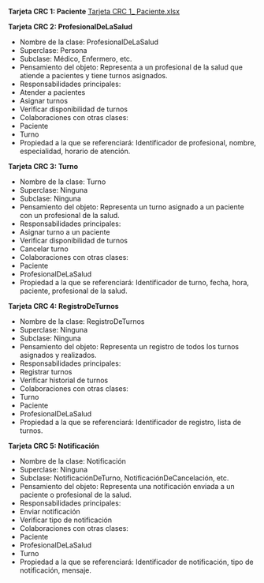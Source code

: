 **Tarjeta CRC 1: Paciente**
[Tarjeta CRC 1_ Paciente.xlsx](https://github.com/user-attachments/files/19963950/Tarjeta.CRC.1_.Paciente.xlsx)



**Tarjeta CRC 2: ProfesionalDeLaSalud**

- Nombre de la clase: ProfesionalDeLaSalud
- Superclase: Persona
- Subclase: Médico, Enfermero, etc.
- Pensamiento del objeto: Representa a un profesional de la salud que atiende a pacientes y tiene turnos asignados.
- Responsabilidades principales:
- Atender a pacientes
- Asignar turnos
- Verificar disponibilidad de turnos
- Colaboraciones con otras clases:
- Paciente
- Turno
- Propiedad a la que se referenciará: Identificador de profesional, nombre, especialidad, horario de atención.

**Tarjeta CRC 3: Turno**

- Nombre de la clase: Turno
- Superclase: Ninguna
- Subclase: Ninguna
- Pensamiento del objeto: Representa un turno asignado a un paciente con un profesional de la salud.
- Responsabilidades principales:
- Asignar turno a un paciente
- Verificar disponibilidad de turnos
- Cancelar turno
- Colaboraciones con otras clases:
- Paciente
- ProfesionalDeLaSalud
- Propiedad a la que se referenciará: Identificador de turno, fecha, hora, paciente, profesional de la salud.

**Tarjeta CRC 4: RegistroDeTurnos**

- Nombre de la clase: RegistroDeTurnos
- Superclase: Ninguna
- Subclase: Ninguna
- Pensamiento del objeto: Representa un registro de todos los turnos asignados y realizados.
- Responsabilidades principales:
- Registrar turnos
- Verificar historial de turnos
- Colaboraciones con otras clases:
- Turno
- Paciente
- ProfesionalDeLaSalud
- Propiedad a la que se referenciará: Identificador de registro, lista de turnos.

**Tarjeta CRC 5: Notificación**

- Nombre de la clase: Notificación
- Superclase: Ninguna
- Subclase: NotificaciónDeTurno, NotificaciónDeCancelación, etc.
- Pensamiento del objeto: Representa una notificación enviada a un paciente o profesional de la salud.
- Responsabilidades principales:
- Enviar notificación
- Verificar tipo de notificación
- Colaboraciones con otras clases:
- Paciente
- ProfesionalDeLaSalud
- Turno
- Propiedad a la que se referenciará: Identificador de notificación, tipo de notificación, mensaje.
